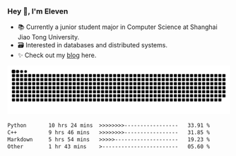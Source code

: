 ### Hey 👋, I'm Eleven

- 📚 Currently a junior student major in Computer Science at Shanghai Jiao Tong University.
- 🗃️ Interested in databases and distributed systems.
- ✨ Check out my [blog](https://blog.eleven.wiki) here.

![github contribution grid snake animation](https://raw.githubusercontent.com/El-even-11/El-even-11/output/github-contribution-grid-snake.svg)

<!--START_SECTION:waka-->

```text
Python       10 hrs 24 mins  >>>>>>>>-----------------   33.91 %
C++          9 hrs 46 mins   >>>>>>>>-----------------   31.85 %
Markdown     5 hrs 54 mins   >>>>>--------------------   19.23 %
Other        1 hr 43 mins    >------------------------   05.60 %
```

<!--END_SECTION:waka-->
